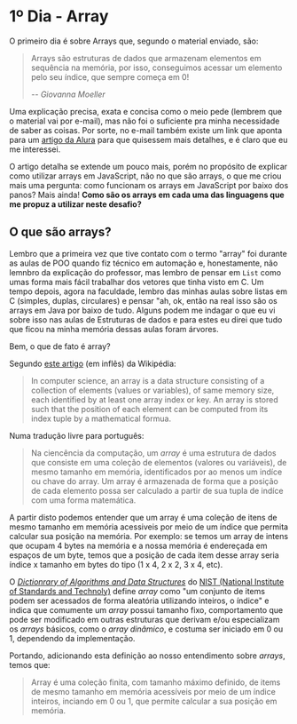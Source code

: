 # 1º Dia - Array

O primeiro dia é sobre Arrays que, segundo o material enviado, são:

> Arrays são estruturas de dados que armazenam elementos em sequência na memória, por isso, conseguimos acessar um elemento pelo seu índice, que sempre começa em 0!
>
> -- <cite>Giovanna Moeller</cite>

Uma explicação precisa, exata e concisa como o meio pede (lembrem que o material vai por e-mail), mas não foi o suficiente pra minha necessidade de saber as coisas. Por sorte, no e-mail também existe um link que aponta para um [artigo da Alura](https://www.alura.com.br/artigos/javascript-para-que-serve-array?_hsmi=270746392) para que quisessem mais detalhes, e é claro que eu me interessei.

O artigo detalha se extende um pouco mais, porém no propósito de explicar como utilizar arrays em JavaScript, não no que são arrays, o que me criou mais uma pergunta: como funcionam os arrays em JavaScript por baixo dos panos? Mais ainda! **Como são os arrays em cada uma das linguagens que me propuz a utilizar neste desafio?**

## O que são arrays?

Lembro que a primeira vez que tive contato com o termo "array" foi durante as aulas de POO quando fiz técnico em automação e, honestamente, não lemnbro da explicação do professor, mas lembro de pensar em `List` como umas forma mais fácil trabalhar dos vetores que tinha visto em C. Um tempo depois, agora na faculdade, lembro das minhas aulas sobre listas em C (simples, duplas, circulares) e pensar "ah, ok, então na real isso são os arrays em Java por baixo de tudo. Alguns podem me indagar o que eu vi sobre isso nas aulas de Estruturas de dados e para estes eu direi que tudo que ficou na minha memória dessas aulas foram árvores.

Bem, o que de fato é array?

Segundo [este artigo](https://en.wikipedia.org/wiki/Array_(data_structure)) (em inflês) da Wikipédia:
> In computer science, an array is a data structure consisting of a collection of elements (values or variables), of same memory size, each identified by at least one array index or key. An array is stored such that the position of each element can be computed from its index tuple by a mathematical formua.

Numa tradução livre para português:
> Na ciencência da computação, um _array_ é uma estrutura de dados que consiste em uma coleção de elementos (valores ou variáveis), de mesmo tamanho em memória, identificados por ao menos um indíce ou chave do array. Um array é armazenada de forma que a posição de cada elemento possa ser calculado a partir de sua tupla de indíce com uma forma matemática.

A partir disto podemos entender que um array é uma coleção de itens de mesmo tamanho em memória acessiveis por meio de um índice que permita calcular sua posição na memória. Por exemplo: se temos um array de intens que ocupam 4 bytes na memória e a nossa memória é endereçada em espaços de um byte, temos que a posição de cada item desse array seria índice x tamanho em bytes do tipo (1 x 4, 2 x 2, 3 x 4, etc).

O [_Dictionrary of Algorithms and Data Structures_](https://www.nist.gov/dads/) do [NIST (National Institute of Standards and Technoly)](https://xlinux.nist.gov/) define _array_ como "um conjunto de items podem ser acessados de forma aleatória utilizando inteiros, o índice" e indica que comumente um _array_ possui tamanho fixo, comportamento que pode ser modificado em outras estruturas que derivam e/ou especializam os _arrays_ básicos, como o _array dinâmico_, e costuma ser iniciado em 0 ou 1, dependendo da implementação.

Portando, adicionando esta definição ao nosso entendimento sobre _arrays_, temos que:
> Array é uma coleção finita, com tamanho máximo definido, de items de mesmo tamanho em memória acessíveis por meio de um índice inteiros, inciando em 0 ou 1, que permite calcular a sua posição em memória.
